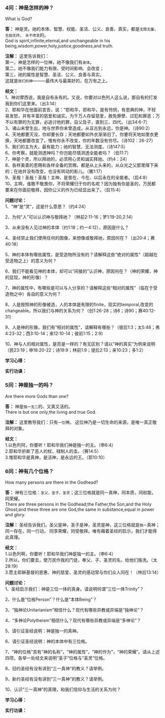 ### 4问：神是怎样的神？
What is God?  

**答：** 神是灵。祂的本体、智慧、权能、圣洁、公义、良善、真实，都是`无限无量`、`无始无终`、
`永不改变`的。  
God is spirit,infinite,eternal,and unchangeable in his being,wisdom,power,holy,justice,goodness,and truth.

**注解：** 这里告诉我们：  
第一，神是怎样的一位神，祂不像我们有`身体`。  
第二，祂不像我们能力有限、受时间影响、会改变；  
第三，祂的属性是智慧、圣洁、公义、良善与真实。  
这就是`我们的神`———最伟大与最美好的，在万有之上。  

**经文：**  
1、神对摩西说，我是自有永有的。又说，你要对以色列人这么说，那自有的打发我到你们这里来。（出3:14）  
2、耶和华在他面前宣告，说：“耶和华，耶和华，是有怜悯，有恩典的神，不轻易发怒，并有丰富的慈爱和诚实。为千万人存留慈爱，赦免罪孽、过犯和罪恶；万不以有罪的为无罪，必追讨他的罪，自父及子，直到三、四代。（出34:6-7）  
3、诸山未曾生出，地与世界你未曾造成，从亘古到永远，你是神。（诗90:2）  
4、天地都要灭没，你却要长存；天地都要如外衣渐渐旧了。你要将天地如里衣更换，天地都要改变了。惟有你永不改变，你的年数没有穷尽。（诗102：26-27）  
5、我们的主为大，最有能力；祂的智慧，无法测度。（诗147:5）    
6、你考察，就能测透神吗？你岂能尽情测透全能者吗？（伯11:7）  
7、神是个灵，所以拜祂的，必须用心灵和诚实拜祂。（约4：24）  
8、各样美善的恩赐和各样全备的赏赐，都是从上头来的，从众光之父那里降下来的；在祂并没有改变，也没有转动的影儿。（雅1:17）  
9、圣哉！圣哉！圣哉！主神，是昔在、今在、以后永在的全能者。（启4:8）  
10、主啊，谁敢不敬畏你，不将荣耀归于你的名呢？因为独有你是圣的，万民都要来在你面前敬拜，因你公义的作为已经显出来了。（启15:4）  

**问题讨论：**  
1、“神”是“灵”，这是什么意思？（约4:24）  

2、为何“人”可以认识神与敬拜祂？（林前2:11-16；罗1:19-20,2:14）  

3、从来没有人见过神的本体（约1:18；约一4:12），原因是什么？  

4、圣经禁止我们使用任何的图像，来想像或敬拜祂，原因何在？（出20:4；赛40:18）  

5、神的本体有哪些属性，是受造物所没有的？请解释这些“绝对的属性”（超越在受造物之上）的意义为何？  

6、我们不能看见神的本体，却可以“间接的”认识神，原因何在？（神的荣耀，神的显现，神的形像）？  

7、神的属性中，有哪些是可以与人分享的？请解释这些“相对的属性”（临在于受造物之中）各自的意义为何？  

8、人是按照神的形像被造，人的本体是有限的finite，现实的temporal,改变的changeable。所以我们与神的关系为何？（创1:26-28；诗8；诗90；赛40:12-31）  

9、人是神的形像，我们有“相对的属性”，请解释有哪些？（彼后1:3；太5:48；弗4:23-32；西3:10-14；来12:10-14；彼前1:15；2:9）  

10、神与人的相对属性，是否是一样的？有无区别？请以“神的真实”为例来说明（民23:19；申18:20-22；诗19:9；林前1:9；提后2:13；来10:23；多1:2）  
  

**学习心得：**

**实行功课：**


### 5问：神是独一的吗？
Are there more Gods than one?  

**答：** 神是`独一无二`的、又真又活的。  
There is but one only,the living and true God.

**注解：** 这里教导我们：只有`一位`神。
这位神乃是一切生命的来源，是唯一真正敬拜的对象。

**经文：**   
1.以色列阿，你要听！耶和华我们神是独一的主。（申6:4）  
2.耶和华折断了恶人的杖、辖制人的圭。（赛14:5）  
3.惟耶和华是真神，是活神，是永远的王。（耶10:10）  


### 6问：神有几个位格？
How many persons are there in the Godhead?  

**答：** 神有三位格：`圣父、圣子、圣灵`；这三位格就是同一真神，同本质，同权能，同荣耀。  
There are three persons in the Godhead;the Father,the Son,and the Holy Ghost;and these three are one God,the same in substance,equal in power and glory.

**注解：** 圣经告诉我们，圣父是神，圣子是神，圣灵是神，这三位格就是`独一`真神；同一存在，同一行动，
同享荣耀，同受敬拜。唯有藉着圣经的启示，我们才能得此真理。

**经文：**   
1.以色列啊，你要听！耶和华我们神是独一的主。（申6:4）  
2.所以，你们要去，使万民作我的门徒，奉父、子、圣灵的名，给他们施洗。（太28:19）  
3.愿主耶稣基督的恩惠、神的慈爱、圣灵的感动常与你们众人同在！（林后13:14）  

**问题讨论：**  
1、圣经启示我们：神是三位一体的真身。请说明何谓“三位一体Trinity”？  

2、什么是“位格Person”？什么是“本体Being”？  

3、“独神论Unitarianism”相信什么？现代有哪些异教或异端是“独神论”？  

4、“多神论Polytheism”相信什么？现代有哪些异教或异端是“多神论”？  

5、请引证圣经说明：神是独一的真神。  

6、请引证圣经说明：神的本体中有三位格。  

7、“神的位格”具有“神的名称”，“神的属性”，“神的作为”，“神的荣耀”。请从上述四项，各举一处经文来说明“圣子”位格与“圣灵”位格。  

8、旧约圣经有没有讲到“三一真神”的教义？请举例。  

9、新约圣经有没有讲到“三一真神”的教义？请举例。  

10、认识“三一真神”的真理，和我们信仰与生活的关系为何？  


**学习心得：**

**实行功课：**


